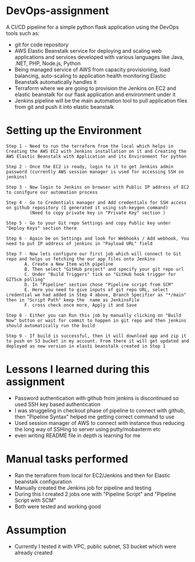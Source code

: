 # DevOps-assignment
 A CI/CD pipeline for a simple python flask application using the DevOps tools such as: 
 - git for code repository
 - AWS Elastic Beanstalk service for deploying and scaling web applications and services developed with various languages like Java, .NET, PHP, Node.js, Python
 - Being managed service of AWS from capacity provisioning, load balancing, auto-scaling to application health monitoring Elastic Beanstalk automatically handles it
 - Terraform where we are going to provision the Jenkins on EC2 and elastic beanstalk for our flask application and environment under it
 - Jenkins pipeline will be the main automation tool to pull application files from git and push it into elastic beanstalk 

# Setting up the Environment
```
Step 1 - Need to run the terraform from the local which helps in Creating the AWS EC2 with Jenkins installation on it and Creating the AWS Elastic Beanstalk with Application and its Environment for python
```
```
Step 2 - Once the EC2 is ready, login to it to get Jenkins admin password (currently AWS session manager is used for accessing SSH on jenkins)
```
```
Step 3 - Now login to Jenkins on browser with Public IP address of EC2 to conifgure our automation process
```
```
Step 4 - Go to Credentials manager and Add credentials for SSH access on github repository (I generated it using ssh-keygen command)
         (Need to copy private key in "Private Key" section ) 
```
```
Step 5 - Go to your Git repo Settings and copy Public key under "Deploy Keys" section there
```
```
Step 6 - Again be on Settings and look for Webhooks / Add webhook, You need to put IP address of jenkins in "Payload URL" field 
```
```
Step 7 - Now lets configure our first job which will connect to Git repo and helps us fetching the our app files onto Jenkins
       A. Create a New Item with pipeline 
       B. Then select "GitHub project" and specify your git repo url
       C. Under "Build Triggers" tick on "GitHub hook trigger for GITScm polling"
       D. In "Pipeline" section chose "Pipeline script from SCM" 
       E. Here you need to give inputs of git repo URL, select credential we had added in Step 4 above, Branch Specifier as "*/main" then in "Script Path" keep the  name as JenkinsFile
       F. cross check once more, Apply it and Save
```
```
Step 8 - Either you can Run this job by manually clicking on "Build Now" button or wait for commit to happen in git repo and then jenkins should automatically run the build
```
```
Step 9 - If build is successful, then it will download app and zip it to push on S3 bucket in my account. From there it will get updated and deployed as new version in elasti beanstalk created in Step 1
```

# Lessons I learned during this assignment
- Password authentication with github from jenkins is discontinued so used SSH key based authentication
- I was struggeling in checkout phase of pipeline to connect with github, then "Pipeline Syntax" helped me getting correct command to use
- Used session manager of AWS to connect with instance thus reducing the long way of SSHing to server using putty/mobaxterm etc
- even writing README file in depth is learning for me 

# Manual tasks performed
- Ran the terraform from local for EC2/Jenkins and then for Elastic beanstalk configuration
- Manually created the Jenkins job for pipeline and testing
- During this I created 2 jobs one with "Pipeline Script" and "Pipeline Script with SCM"
- Both were tested and working good

# Assumption
- Currently I tested it with VPC, public subnet, S3 bucket which were already created
